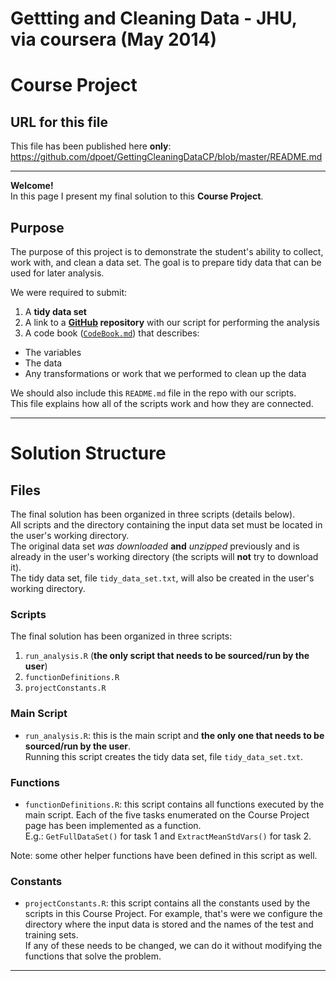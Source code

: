 # Gettting and Cleaning Data - JHU, via coursera (May 2014)  
# Course Project
## URL for this file
This file has been published here **only**: https://github.com/dpoet/GettingCleaningDataCP/blob/master/README.md
***

**Welcome!**  
In this page I present my final solution to this **Course Project**.  

## Purpose    
The purpose of this project is to demonstrate the student's ability to collect, 
work with, and clean a data set. The goal is to prepare tidy data that can be 
used for later analysis. 

We were required to submit:  
1. A **tidy data set**  
2. A link to a **[GitHub](https://www.github.com/) repository** with our script for performing the analysis  
3. A code book ([`CodeBook.md`](https://github.com/dpoet/GettingCleaningDataCP/blob/master/CodeBook.md)) that describes:  
+ The variables  
+ The data  
+ Any transformations or work that we performed to clean up the data  

We should also include this `README.md` file in the repo with our scripts.  
This file explains how all of the scripts work and how they are connected.  

***

# Solution Structure  
## Files
The final solution has been organized in three scripts (details below).  
All scripts and the directory containing the input data set must be located in the user's working directory.  
The original data set *was downloaded* **and** *unzipped* previously and is already in the user's working directory (the scripts will **not** try to download it).  
The tidy data set, file `tidy_data_set.txt`, will also be created in the user's working directory.

### Scripts 
The final solution has been organized in three scripts:  
1. `run_analysis.R` (**the only script that needs to be sourced/run by the user**)  
2. `functionDefinitions.R`  
3. `projectConstants.R`  
  
  
### Main Script  
+ `run_analysis.R`: this is the main script and **the only one that needs to be sourced/run by the user**.  
Running this script creates the tidy data set, file `tidy_data_set.txt`.  

### Functions  
+ `functionDefinitions.R`:  this script contains all functions executed by the main script. Each of the five tasks enumerated on the Course Project page has been implemented as a function.  
E.g.: `GetFullDataSet()` for task 1 and `ExtractMeanStdVars()` for task 2.  

Note: some other helper functions have been defined in this script as well.

### Constants  
+ `projectConstants.R`:  this script contains all the constants used by the scripts in this Course Project.  For example, that's were we configure the directory where the input data is stored and the names of the test and training sets.  
If any of these needs to be changed, we can do it without modifying the functions that solve the problem.

***
